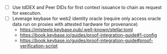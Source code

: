 - [ ] Use tdDEX and Peer DIDs for first context issuance to chain as request for execution.
- [ ] Leverage keybase for web2 identity oracle (require only access oracle data run on proxies with attested hardware for provenance)
  - https://mlsteele.keybase.pub/.well-known/stellar.toml
  - https://book.keybase.io/guides/proof-integration-guide#1-config
  - https://book.keybase.io/guides/proof-integration-guide#proof-verification-script